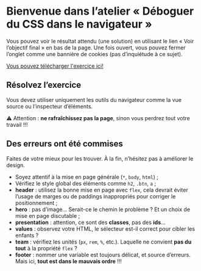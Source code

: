 # Bienvenue dans l’atelier « Déboguer du CSS dans le navigateur »

Vous pouvez voir le résultat attendu (une solution) en utilisant le lien « Voir l’objectif final » en bas de la page. Une fois ouvert, vous pouvez fermer l’onglet comme une bannière de cookies (pas d’inquiétude à ce sujet).

[Vous pouvez télécharger l'exercice ici!](https://github.com/PPaillard/HTML_CSS_Debug/archive/refs/heads/main.zip)

## Résolvez l’exercice

Vous devez utiliser uniquement les outils du navigateur comme la vue source ou l’inspecteur d’éléments.

⚠️ Attention : **ne rafraîchissez pas la page**, sinon vous perdrez tout votre travail !!!

## Des erreurs ont été commises

Faites de votre mieux pour les trouver. À la fin, n’hésitez pas à améliorer le design.

- Soyez attentif à la mise en page générale (`*`, `body`, `html`) ;
- Vérifiez le style global des éléments comme `h2`, `.btn`, `a` ;
- **header** : utilisez la bonne mise en page avec `flex`, cela devrait éviter l’usage de marges ou de paddings inappropriés pour corriger le positionnement ;
- **hero** : pas d’image... Serait-ce le chemin le problème ? Et un choix de mise en page discutable ;
- **presentation** : attention, ce sont des **classes**, pas des **ids**...
- **values** : observez votre HTML, le sélecteur est-il correct pour cibler les enfants ?
- **team** : vérifiez les unités (`px`, `rem`, `%`, etc.). Laquelle ne convient **pas du tout** à la propriété `flex` ?
- **footer** : nommer une variable est toujours délicat, et source d’erreurs. Mais ici, **tout est dans le mauvais ordre** !!!
